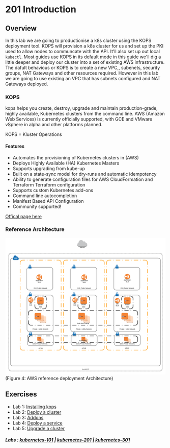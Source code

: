 # 201 Introduction

## Overview

In this lab we are going to productionise a k8s cluster using the KOPS deployment tool. KOPS will provision a k8s cluster for us and set up the PKI used to allow nodes to communcate with the API. It'll also set up out local ```kubectl```. Most guides use KOPS in its default mode in this guide we'll dig a little deeper and deploy our cluster into a set of existing AWS infrastructure. The dafult behavious or KOPS is to create a new VPC,, subenets, security groups, NAT Gateways and other resources required. However in this lab we are going to use existing an VPC that has subnets configured and NAT Gateways deployed.

### KOPS

kops helps you create, destroy, upgrade and maintain production-grade, highly available, Kubernetes clusters from the command line. AWS (Amazon Web Services) is currently officially supported, with GCE and VMware vSphere in alpha and other platforms planned.

KOPS = Kluster Operations

#### Features

- Automates the provisioning of Kubernetes clusters in (AWS)
- Deploys Highly Available (HA) Kubernetes Masters
- Supports upgrading from kube-up
- Built on a state-sync model for dry-runs and automatic idempotency
- Ability to generate configuration files for AWS CloudFormation and Terraform Terraform configuration
- Supports custom Kubernetes add-ons
- Command line autocompletion
- Manifest Based API Configuration
- Community supported!

[Offical page here](https://github.com/kubernetes/kops)

### Reference Architecture

![AWS KOPS](./img/aws-kops.png "Figure. 4")
(Figure 4: AWS reference deployment Architecture)

## Exercises

- Lab 1: [Installing kops](/kubernetes-201/labs/00-install-kops.md)
- Lab 2: [Deploy a cluster](/kubernetes-201/labs/01-deploy-cluster.md)
- Lab 3: [Addons](/kubernetes-201/labs/02-addons.md)
- Lab 4: [Deploy a service](/kubernetes-201/labs/03-deploy-service.md)
- Lab 5: [Upgrade a cluster](/kubernetes-201/labs/04-upgrading.md)

##### Labs : [kubernetes-101](/kubernetes-101/) | [kubernetes-201](/kubernetes-201/) | [kubernetes-301](/kubernetes-301/)
